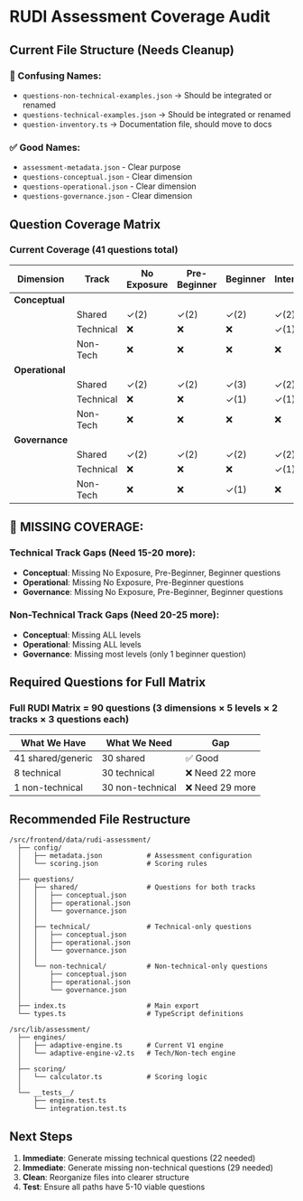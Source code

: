 # RUDI Assessment Coverage Audit

## Current File Structure (Needs Cleanup)

### 🔴 Confusing Names:
- `questions-non-technical-examples.json` → Should be integrated or renamed
- `questions-technical-examples.json` → Should be integrated or renamed
- `question-inventory.ts` → Documentation file, should move to docs

### ✅ Good Names:
- `assessment-metadata.json` - Clear purpose
- `questions-conceptual.json` - Clear dimension
- `questions-operational.json` - Clear dimension
- `questions-governance.json` - Clear dimension

## Question Coverage Matrix

### Current Coverage (41 questions total)

| Dimension | Track | No Exposure | Pre-Beginner | Beginner | Intermediate | Advanced | Total |
|-----------|-------|-------------|--------------|----------|--------------|----------|-------|
| **Conceptual** | | | | | | | **13** |
| | Shared | ✓(2) | ✓(2) | ✓(2) | ✓(2) | ✓(2) | 10 |
| | Technical | ❌ | ❌ | ❌ | ✓(1) | ✓(2) | 3 |
| | Non-Tech | ❌ | ❌ | ❌ | ❌ | ❌ | 0 |
| **Operational** | | | | | | | **14** |
| | Shared | ✓(2) | ✓(2) | ✓(3) | ✓(2) | ✓(2) | 11 |
| | Technical | ❌ | ❌ | ✓(1) | ✓(1) | ✓(1) | 3 |
| | Non-Tech | ❌ | ❌ | ❌ | ❌ | ❌ | 0 |
| **Governance** | | | | | | | **13** |
| | Shared | ✓(2) | ✓(2) | ✓(2) | ✓(2) | ✓(2) | 10 |
| | Technical | ❌ | ❌ | ❌ | ✓(1) | ✓(1) | 2 |
| | Non-Tech | ❌ | ❌ | ✓(1) | ❌ | ❌ | 1 |

## 🔴 **MISSING COVERAGE:**

### Technical Track Gaps (Need 15-20 more):
- **Conceptual**: Missing No Exposure, Pre-Beginner, Beginner questions
- **Operational**: Missing No Exposure, Pre-Beginner questions
- **Governance**: Missing No Exposure, Pre-Beginner, Beginner questions

### Non-Technical Track Gaps (Need 20-25 more):
- **Conceptual**: Missing ALL levels
- **Operational**: Missing ALL levels
- **Governance**: Missing most levels (only 1 beginner question)

## Required Questions for Full Matrix

### Full RUDI Matrix = 90 questions (3 dimensions × 5 levels × 2 tracks × 3 questions each)

| What We Have | What We Need | Gap |
|--------------|--------------|-----|
| 41 shared/generic | 30 shared | ✅ Good |
| 8 technical | 30 technical | ❌ Need 22 more |
| 1 non-technical | 30 non-technical | ❌ Need 29 more |

## Recommended File Restructure

```
/src/frontend/data/rudi-assessment/
  ├── config/
  │   ├── metadata.json           # Assessment configuration
  │   └── scoring.json            # Scoring rules
  │
  ├── questions/
  │   ├── shared/                 # Questions for both tracks
  │   │   ├── conceptual.json
  │   │   ├── operational.json
  │   │   └── governance.json
  │   │
  │   ├── technical/              # Technical-only questions
  │   │   ├── conceptual.json
  │   │   ├── operational.json
  │   │   └── governance.json
  │   │
  │   └── non-technical/          # Non-technical-only questions
  │       ├── conceptual.json
  │       ├── operational.json
  │       └── governance.json
  │
  ├── index.ts                    # Main export
  └── types.ts                    # TypeScript definitions

/src/lib/assessment/
  ├── engines/
  │   ├── adaptive-engine.ts      # Current V1 engine
  │   └── adaptive-engine-v2.ts   # Tech/Non-tech engine
  │
  ├── scoring/
  │   └── calculator.ts           # Scoring logic
  │
  └── __tests__/
      ├── engine.test.ts
      └── integration.test.ts
```

## Next Steps

1. **Immediate**: Generate missing technical questions (22 needed)
2. **Immediate**: Generate missing non-technical questions (29 needed)
3. **Clean**: Reorganize files into clearer structure
4. **Test**: Ensure all paths have 5-10 viable questions